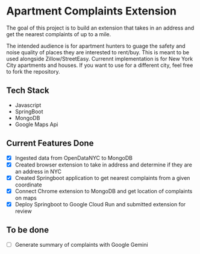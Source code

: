 # Apartment Complaints Extension
The goal of this project is to build an extension that takes in an address and get the nearest complaints of up to a mile.

The intended audience is for apartment hunters to guage the safety and noise quality of places they are interested to rent/buy. This is meant to be used alongside Zillow/StreetEasy. Currennt implementation is for New York City apartments and houses. If you want to use for a different city, feel free to fork the repository.

## Tech Stack
- Javascript
- SpringBoot
- MongoDB
- Google Maps Api

## Current Features Done
- [x] Ingested data from OpenDataNYC to MongoDB
- [x] Created browser extension to take in address and determine if they are an address in NYC
- [x] Created Springboot application to get nearest complaints from a given coordinate
- [x] Connect Chrome extension to MongoDB and get location of complaints on maps
- [x] Deploy Springboot to Google Cloud Run and submitted extension for review 

## To be done
- [ ] Generate summary of complaints with Google Gemini

